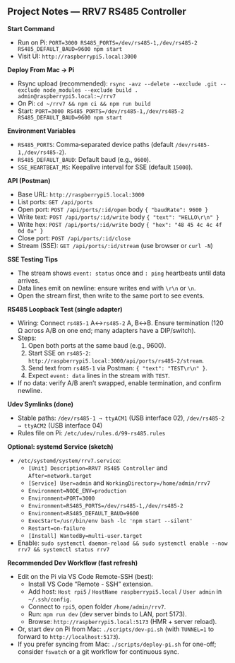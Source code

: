## Project Notes — RRV7 RS485 Controller

**Start Command**
- Run on Pi: `PORT=3000 RS485_PORTS=/dev/rs485-1,/dev/rs485-2 RS485_DEFAULT_BAUD=9600 npm start`
- Visit UI: `http://raspberrypi5.local:3000`

**Deploy From Mac → Pi**
- Rsync upload (recommended): `rsync -avz --delete --exclude .git --exclude node_modules --exclude build . admin@raspberrypi5.local:~/rrv7`
- On Pi: `cd ~/rrv7 && npm ci && npm run build`
- Start: `PORT=3000 RS485_PORTS=/dev/rs485-1,/dev/rs485-2 RS485_DEFAULT_BAUD=9600 npm start`

**Environment Variables**
- `RS485_PORTS`: Comma‑separated device paths (default `/dev/rs485-1,/dev/rs485-2`).
- `RS485_DEFAULT_BAUD`: Default baud (e.g., `9600`).
- `SSE_HEARTBEAT_MS`: Keepalive interval for SSE (default `15000`).

**API (Postman)**
- Base URL: `http://raspberrypi5.local:3000`
- List ports: `GET /api/ports`
- Open port: `POST /api/ports/:id/open` body `{ "baudRate": 9600 }`
- Write text: `POST /api/ports/:id/write` body `{ "text": "HELLO\r\n" }`
- Write hex: `POST /api/ports/:id/write` body `{ "hex": "48 45 4c 4c 4f 0d 0a" }`
- Close port: `POST /api/ports/:id/close`
- Stream (SSE): `GET /api/ports/:id/stream` (use browser or `curl -N`)

**SSE Testing Tips**
- The stream shows `event: status` once and `: ping` heartbeats until data arrives.
- Data lines emit on newline: ensure writes end with `\r\n` or `\n`.
- Open the stream first, then write to the same port to see events.

**RS485 Loopback Test (single adapter)**
- Wiring: Connect `rs485-1` A↔`rs485-2` A, B↔B. Ensure termination (120 Ω across A/B on one end; many adapters have a DIP/switch).
- Steps:
  1) Open both ports at the same baud (e.g., 9600).
  2) Start SSE on `rs485-2`: `http://raspberrypi5.local:3000/api/ports/rs485-2/stream`.
  3) Send text from `rs485-1` via Postman: `{ "text": "TEST\r\n" }`.
  4) Expect `event: data` lines in the stream with `TEST`.
- If no data: verify A/B aren’t swapped, enable termination, and confirm newline.

**Udev Symlinks (done)**
- Stable paths: `/dev/rs485-1 → ttyACM1` (USB interface 02), `/dev/rs485-2 → ttyACM2` (USB interface 04)
- Rules file on Pi: `/etc/udev/rules.d/99-rs485.rules`

**Optional: systemd Service (sketch)**
- `/etc/systemd/system/rrv7.service`:
  - `[Unit] Description=RRV7 RS485 Controller` and `After=network.target`
  - `[Service] User=admin` and `WorkingDirectory=/home/admin/rrv7`
  - `Environment=NODE_ENV=production`
  - `Environment=PORT=3000`
  - `Environment=RS485_PORTS=/dev/rs485-1,/dev/rs485-2`
  - `Environment=RS485_DEFAULT_BAUD=9600`
  - `ExecStart=/usr/bin/env bash -lc 'npm start --silent'`
  - `Restart=on-failure`
  - `[Install] WantedBy=multi-user.target`
- Enable: `sudo systemctl daemon-reload && sudo systemctl enable --now rrv7 && systemctl status rrv7`

**Recommended Dev Workflow (fast refresh)**
- Edit on the Pi via VS Code Remote-SSH (best):
  - Install VS Code “Remote - SSH” extension.
  - Add host: `Host rpi5` / `HostName raspberrypi5.local` / `User admin` in `~/.ssh/config`.
  - Connect to `rpi5`, open folder `/home/admin/rrv7`.
  - Run: `npm run dev` (dev server binds to LAN, port 5173).
  - Browse: `http://raspberrypi5.local:5173` (HMR + server reload).
- Or, start dev on Pi from Mac: `./scripts/dev-pi.sh` (with `TUNNEL=1` to forward to `http://localhost:5173`).
- If you prefer syncing from Mac: `./scripts/deploy-pi.sh` for one-off; consider `fswatch` or a git workflow for continuous sync.
